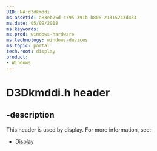 ```yaml
---
UID: NA:d3dkmddi
ms.assetid: a83eb75d-c795-391b-b806-21315243d434
ms.date: 05/09/2018
ms.keywords: 
ms.prod: windows-hardware
ms.technology: windows-devices
ms.topic: portal
tech.root: display
product:
- Windows
---
```


# D3Dkmddi.h header


## -description


This header is used by display. For more information, see:

- [Display](../_display/index.md)
